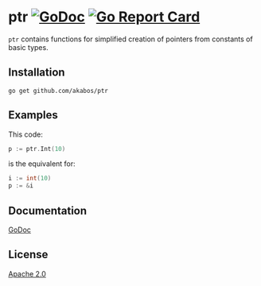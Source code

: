 # ptr [![GoDoc](https://godoc.org/github.com/akabos/ptr?status.svg)](https://godoc.org/github.com/akabos/ptr) [![Go Report Card](https://goreportcard.com/badge/github.com/akabos/ptr)](https://goreportcard.com/report/github.com/akabos/ptr)

`ptr` contains functions for simplified creation of pointers from constants of basic types.

## Installation

`go get github.com/akabos/ptr`

## Examples

This code:

```go
p := ptr.Int(10)
```

is the equivalent for:

```go
i := int(10)
p := &i  
```

## Documentation

[GoDoc](http://godoc.org/github.com/gotidy/ptr)

## License

[Apache 2.0](https://github.com/gotidy/ptr/blob/master/LICENSE)
